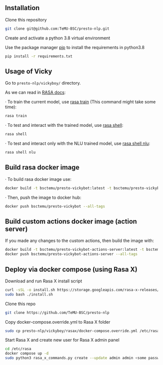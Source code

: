 ## Installation

Clone this repository

```bash
git clone git@github.com:TeMU-BSC/presto-nlp.git
```

Create and activate a python 3.8 virtual environment

Use the package manager [pip](https://pip.pypa.io/en/stable/) to install the requirements in python3.8

```bash
pip install -r requirements.txt
```

## Usage of Vicky

Go to `presto-nlp/vickyboy/` directory.

As we can read in [RASA docs](https://rasa.com/docs/rasa/2.x/command-line-interface):

· To train the current model, use [rasa train](https://rasa.com/docs/rasa/2.x/command-line-interface#rasa-train) (This command might take some time):

```bash
rasa train
```

· To test and interact with the trained model, use [rasa shell](https://rasa.com/docs/rasa/2.x/command-line-interface#rasa-shell):

```bash
rasa shell
```

· To test and interact only with the NLU trained model, use [rasa shell nlu](https://rasa.com/docs/rasa/2.x/command-line-interface#rasa-shell):

```bash
rasa shell nlu
```

## Build rasa docker image

· To build rasa docker image use: 

```bash
docker build -t bsctemu/presto-vickybot:latest -t bsctemu/presto-vickybot:<YOUR_VERSION> .
```

· Then, push the image to docker hub:

```bash
docker push bsctemu/presto-vickybot --all-tags 
```

## Build custom actions docker image (action server)

If you made any changes to the custom actions, then build the image with:
``` bash
docker build -t bsctemu/presto-vickybot-actions-server:latest -t bsctemu/presto-vickybot-actions-server:<YOUR_VERSION> -f DockerfileActions .
docker push bsctemu/presto-vickybot-actions-server --all-tags 
```

## Deploy via docker compose (using Rasa X)

Download and run Rasa X install script
```bash
curl -sSL -o install.sh https://storage.googleapis.com/rasa-x-releases/1.1.4/install.sh
sudo bash ./install.sh
```

Clone this repo
```bash
git clone https://github.com/TeMU-BSC/presto-nlp
```

Copy docker-compose.override.yml to Rasa X folder
```bash
sudo cp presto-nlp/vickyboy/rasax/docker-compose.override.yml /etc/rasa/
```

Start Rasa X and create new user for Rasa X admin panel 
```bash
cd /etc/rasa
docker compose up -d
sudo python3 rasa_x_commands.py create --update admin admin <some password here>
```